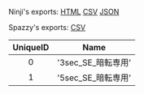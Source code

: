 Ninji's exports: [HTML](https://wuffs.org/acnh/bcsv_140/html/SceneChangeFadeOutDuckingParam.html) [CSV](https://wuffs.org/acnh/bcsv_140/csv/SceneChangeFadeOutDuckingParam.csv) [JSON](https://wuffs.org/acnh/bcsv_140/json/SceneChangeFadeOutDuckingParam.json)

Spazzy's exports: [CSV](JSON)

| UniqueID | Name |
|:--:|:--:|
| 0 | '3sec_SE_暗転専用' | 
| 1 | '5sec_SE_暗転専用' | 
